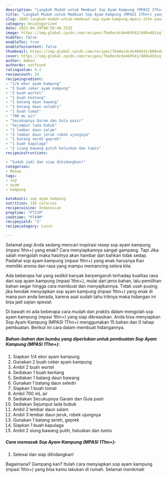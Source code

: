 ```yaml
---
description: "Langkah Mudah untuk Membuat Sop Ayam Kampung (MPASI 1Thn+) yang Enak Banget, Buat Buka Puasa Lezat Sekali"
title: "Langkah Mudah untuk Membuat Sop Ayam Kampung (MPASI 1Thn+) yang Enak Banget, Buat Buka Puasa Lezat Sekali"
slug: 2845-langkah-mudah-untuk-membuat-sop-ayam-kampung-mpasi-1thn-yang-enak-banget-buat-buka-puasa-lezat-sekali
category: Uncategorized
date: 2022-04-29T00:59:40.333Z
image: https://img-global.cpcdn.com/recipes/fbe8ecdcde469541/680x482cq70/sop-ayam-kampung-mpasi-1thn-foto-resep-utama.jpg
hideToc: false
enableToc: true
enableTocContent: false
thumbnail: https://img-global.cpcdn.com/recipes/fbe8ecdcde469541/680x482cq70/sop-ayam-kampung-mpasi-1thn-foto-resep-utama.jpg
cover: https://img-global.cpcdn.com/recipes/fbe8ecdcde469541/680x482cq70/sop-ayam-kampung-mpasi-1thn-foto-resep-utama.jpg
author: Admin
authorAv: notfound
ratingvalue: 4.2
reviewcount: 24
recipeingredient:
- "1/4 ekor ayam kampung"
- "2 buah ceker ayam kampung"
- "2 buah wortel"
- "1 buah kentang"
- "1 batang daun bawang"
- "1 batang daun seledri"
- "1 buah tomat"
- "700 mL air"
- "Secukupnya Garam dan Gula pasir"
- "Sejumput lada bubuk"
- "2 lembar daun salam"
- "3 lembar daun jeruk robek ujungnya"
- "1 batang sereh geprek"
- "1 buah kapulaga"
- "2 siung bawang putih haluskan dan tumis"
recipeinstructions:

- "Sudah jadi dan siap dihidangkan!"
categories:
- Resep
tags:
- sop
- ayam
- kampung

katakunci: sop ayam kampung 
nutrition: 156 calories
recipecuisine: Indonesian
preptime: "PT21M"
cooktime: "PT49M"
recipeyield: "3"
recipecategory: Lunch

---
```



Selamat pagi Anda sedang mencari inspirasi resep sop ayam kampung (mpasi 1thn+) yang enak? Cara menyiapkannya sangat gampang. Tapi Jika salah mengolah maka hasilnya akan hambar dan bahkan tidak sedap. Padahal sop ayam kampung (mpasi 1thn+) yang enak harusnya Kan memiliki aroma dan rasa yang mampu memancing selera kita.




Ada beberapa hal yang sedikit banyak berpengaruh terhadap kualitas rasa dari sop ayam kampung (mpasi 1thn+), mulai dari jenis bahan, lalu pemilihan bahan segar hingga cara membuat dan menyajikannya. Tidak usah pusing jika hendak menyiapkan sop ayam kampung (mpasi 1thn+) yang enak di mana pun anda berada, karena asal sudah tahu triknya maka hidangan ini bisa jadi sajian spesial.


Di bawah ini ada beberapa cara mudah dan praktis dalam mengolah sop ayam kampung (mpasi 1thn+) yang siap dikreasikan. Anda bisa menyiapkan Sop Ayam Kampung (MPASI 1Thn+) menggunakan 15 bahan dan 0 tahap pembuatan. Berikut ini cara dalam membuat hidangannya.

<!--inarticleads1-->

##### Bahan-bahan dan bumbu yang diperlukan untuk pembuatan Sop Ayam Kampung (MPASI 1Thn+):

1. Siapkan 1/4 ekor ayam kampung
1. Gunakan 2 buah ceker ayam kampung
1. Ambil 2 buah wortel
1. Sediakan 1 buah kentang
1. Sediakan 1 batang daun bawang
1. Gunakan 1 batang daun seledri
1. Siapkan 1 buah tomat
1. Ambil 700 mL air
1. Sediakan Secukupnya Garam dan Gula pasir
1. Sediakan Sejumput lada bubuk
1. Ambil 2 lembar daun salam
1. Ambil 3 lembar daun jeruk, robek ujungnya
1. Gunakan 1 batang sereh, geprek
1. Siapkan 1 buah kapulaga
1. Ambil 2 siung bawang putih, haluskan dan tumis




<!--inarticleads2-->

##### Cara memasak Sop Ayam Kampung (MPASI 1Thn+):


1. Selesai dan siap dihidangkan!



Bagaimana? Gampang kan? Itulah cara menyiapkan sop ayam kampung (mpasi 1thn+) yang bisa kamu lakukan di rumah. Selamat menikmati
